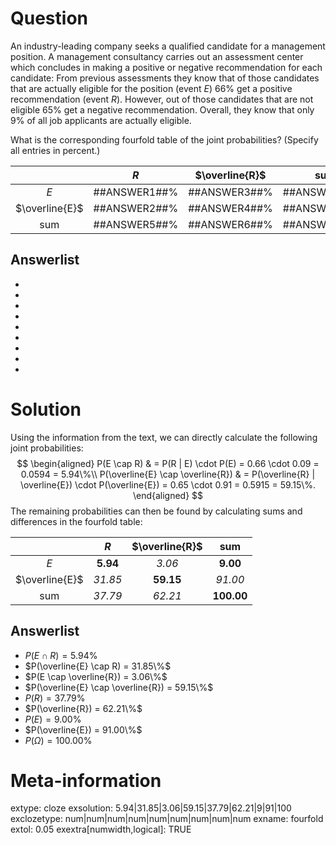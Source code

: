 


Question
========

An industry-leading company seeks a qualified candidate for a management position.
A management consultancy carries out an assessment center which concludes in making
a positive or negative recommendation for each candidate: From previous assessments they know that
of those candidates that are actually eligible for the position (event $E$) $66\%$
get a positive recommendation (event $R$). However, out of those candidates that are not eligible
$65\%$ get a negative recommendation. Overall, they know that only
$9\%$ of all job applicants are actually eligible.

What is the corresponding fourfold table of the joint probabilities? (Specify all entries in percent.)

|               | $R$           | $\overline{R}$ | sum           |
|:-------------:|:-------------:|:--------------:|:-------------:|
|$E$            | ##ANSWER1##\% | ##ANSWER3##\%  | ##ANSWER7##\% |
|$\overline{E}$ | ##ANSWER2##\% | ##ANSWER4##\%  | ##ANSWER8##\% |
|sum            | ##ANSWER5##\% | ##ANSWER6##\%  | ##ANSWER9##\% |

Answerlist
----------
* 
* 
* 
* 
* 
* 
* 
* 
* 


Solution
========

Using the information from the text, we can directly calculate the following joint probabilities:
$$
\begin{aligned}
  P(E \cap R) & =
    P(R | E) \cdot P(E) = 0.66 \cdot 0.09 = 0.0594 = 5.94\%\\
  P(\overline{E} \cap \overline{R}) & =
    P(\overline{R} | \overline{E}) \cdot P(\overline{E}) = 0.65 \cdot 0.91 = 0.5915 = 59.15\%.
\end{aligned}
$$
The remaining probabilities can then be found by calculating sums and differences in the fourfold table:

|               | $R$                | $\overline{R}$     | sum                |
|:-------------:|:------------------:|:------------------:|:------------------:|
|$E$            | **5.94** |  _3.06_  | **9.00** |
|$\overline{E}$ |  _31.85_  | **59.15** |  _91.00_  |
|sum            |  _37.79_  |  _62.21_  | **100.00** |


Answerlist
----------
* $P(E \cap R) =   5.94\%$
* $P(\overline{E} \cap R) =  31.85\%$
* $P(E \cap \overline{R}) =   3.06\%$
* $P(\overline{E} \cap \overline{R}) =  59.15\%$
* $P(R) =  37.79\%$
* $P(\overline{R}) =  62.21\%$
* $P(E) =   9.00\%$
* $P(\overline{E}) =  91.00\%$
* $P(\Omega) = 100.00\%$


Meta-information
================
extype: cloze
exsolution: 5.94|31.85|3.06|59.15|37.79|62.21|9|91|100
exclozetype: num|num|num|num|num|num|num|num|num
exname: fourfold
extol: 0.05
exextra[numwidth,logical]: TRUE
